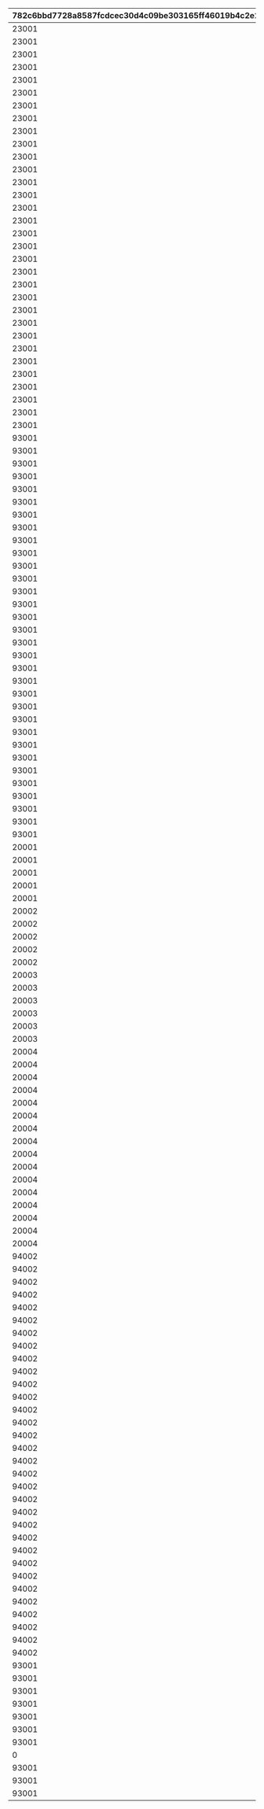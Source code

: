 |782c6bbd7728a8587fcdcec30d4c09be303165ff46019b4c2e2a2346d2b7eb88|4d25ef91a45e7c78aeb4c8e277f52db82fa923ea8fcdec33caa6bb9a7d858a3d|7f020184766efce0bb3dacd4b1f92be76ec216fc21ab54cb2ed583040d84314f|32a3e8217a16b91e8b77f6b9205d476fb230a50504167f69aeab84d26886f854|86c28da166cd4afd21baf6c7264342c13ebf2172fe084769f205e41220450a95|e654c4f280f28ddc79afe612a03bb795879dddfd8191f06da928835fba66b1cb|66e84379523a05eea979a0a3a12cfcf2a92a4ebddc8a8d732bc08e6cbe841138|104b36fce715e237ac857854c84917a5d3be1bdd82441eb6d5def8fb8642dcba|d7039f74604e14ab8cb5adeca5d569168ea58b7dcf7c8f686ef9247fbcd8a7dd|
| --- | --- | --- | --- | --- | --- | --- | --- | --- |
|23001|1|1|2|21600|1|||2|
|23001|1|2|3|19800|1|||2|
|23001|1|3|3|18000|1|||2|
|23001|1|4|3|16200|1|||2|
|23001|1|5|4|14400|1|||2|
|23001|1|6|4|12960|1|||2|
|23001|1|7|5|11520|1|||2|
|23001|1|8|6|10080|1|||2|
|23001|1|9|7|8640|1|||2|
|23001|1|10|8|7200|1|||2|
|23001|1|11|10|5760|1|||2|
|23001|1|12|12|5040|1|||2|
|23001|1|13|14|4320|1|||2|
|23001|1|14|16|7200|2|||2|
|23001|1|15|18|5400|2|||2|
|23001|1|16|18|5040|2|||2|
|23001|1|17|18|4800|2|||2|
|23001|1|18|20|4500|2|||2|
|23001|1|19|20|4320|2|||2|
|23001|1|20|24|6000|3|||2|
|23001|1|21|48|5700|3|||2|
|23001|1|22|48|5400|3|||2|
|23001|1|23|51|5220|3|||2|
|23001|1|24|54|4980|3|||2|
|23001|1|25|54|4800|3|||2|
|23001|1|26|60|4500|3|||2|
|23001|1|27|60|4320|3|||2|
|23001|1|28|63|4200|3|||2|
|23001|1|29|64|5400|4|||2|
|23001|1|30|68|5220|4|||2|
|23001|1|31|72|5040|4|||2|
|23001|1|32|72|4920|4|||2|
|93001|2|1|80|21600|20|||6|
|93001|2|2|96|21600|24|||6|
|93001|2|3|112|21600|28|||6|
|93001|2|4|120|21600|30|||6|
|93001|2|5|128|21600|32|||6|
|93001|2|6|136|21600|34|||6|
|93001|2|7|144|21600|36|||6|
|93001|2|8|152|21600|38|||6|
|93001|2|9|160|21600|40|||6|
|93001|2|10|168|21600|42|||6|
|93001|2|11|176|21600|44|||6|
|93001|2|12|184|21600|46|||6|
|93001|2|13|192|21600|48|||6|
|93001|2|14|200|21600|50|||6|
|93001|2|15|208|21600|52|||6|
|93001|2|16|216|21600|54|||6|
|93001|2|17|224|21600|56|||6|
|93001|2|18|232|21600|58|||6|
|93001|2|19|240|21600|60|||6|
|93001|2|20|248|21600|62|||6|
|93001|2|21|256|21600|64|||6|
|93001|2|22|264|21600|66|||6|
|93001|2|23|272|21600|68|||6|
|93001|2|24|280|21600|70|||6|
|93001|2|25|288|21600|72|||6|
|93001|2|26|296|21600|74|||6|
|93001|2|27|304|21600|76|||6|
|93001|2|28|312|21600|78|||6|
|93001|2|29|320|21600|80|||6|
|93001|2|30|328|21600|82|||6|
|93001|2|31|336|21600|84|||6|
|93001|2|32|340|21600|85|||6|
|20001|3|1|3|14400|1|||2|
|20001|3|2|5|9600|1|||2|
|20001|3|3|7|7200|1|||2|
|20001|3|4|10|5400|1|||2|
|20001|3|5|15|3600|1|||2|
|20002|3|6|6|9600|1|||2|
|20002|3|7|8|7200|1|||2|
|20002|3|8|12|4800|1|||2|
|20002|3|9|16|3600|1|||2|
|20002|3|10|20|2700|1|||2|
|20003|3|11|6|10800|1|||2|
|20003|3|12|8|9000|1|||2|
|20003|3|13|12|7200|1|||2|
|20003|3|14|16|5400|1|||2|
|20003|3|15|20|3600|1|||2|
|20003|3|16|30|2880|1|||2|
|20004|3|17|7|12600|1|||2|
|20004|3|18|8|11400|1|||2|
|20004|3|19|9|10200|1|||2|
|20004|3|20|10|9300|1|||2|
|20004|3|21|10|8700|1|||2|
|20004|3|22|13|6600|1|||2|
|20004|3|23|14|6300|1|||2|
|20004|3|24|15|6000|1|||2|
|20004|3|25|15|5700|1|||2|
|20004|3|26|16|5400|1|||2|
|20004|3|27|17|5100|1|||2|
|20004|3|28|18|4860|1|||2|
|20004|3|29|19|4620|1|||2|
|20004|3|30|20|4440|1|||2|
|20004|3|31|21|4260|1|||2|
|20004|3|32|22|4080|1|||2|
|94002|4|1|12000|21600|3000|||12|
|94002|4|2|18000|21600|4500|||12|
|94002|4|3|24000|21600|6000|||12|
|94002|4|4|30000|21600|7500|||12|
|94002|4|5|42000|21600|10500|||12|
|94002|4|6|54000|21600|13500|||12|
|94002|4|7|66000|21600|16500|||12|
|94002|4|8|84000|21600|21000|||12|
|94002|4|9|102000|21600|25500|||12|
|94002|4|10|120000|21600|30000|||12|
|94002|4|11|144000|21600|36000|||12|
|94002|4|12|168000|21600|42000|||12|
|94002|4|13|192000|21600|48000|||12|
|94002|4|14|222000|21600|55500|||12|
|94002|4|15|252000|21600|63000|||12|
|94002|4|16|282000|21600|70500|||12|
|94002|4|17|318000|21600|79500|||12|
|94002|4|18|354000|21600|88500|||12|
|94002|4|19|390000|21600|97500|||12|
|94002|4|20|432000|21600|108000|||12|
|94002|4|21|474000|21600|118500|||12|
|94002|4|22|516000|21600|129000|||12|
|94002|4|23|562000|21600|140500|||12|
|94002|4|24|600000|21600|150000|||12|
|94002|4|25|642000|21600|160500|||12|
|94002|4|26|684000|21600|171000|||12|
|94002|4|27|726000|21600|181500|||12|
|94002|4|28|768000|21600|192000|||12|
|94002|4|29|810000|21600|202500|||12|
|94002|4|30|852000|21600|213000|||12|
|94002|4|31|894000|21600|223500|||12|
|94002|4|32|920000|21600|230000|||12|
|93001|5|1|48|21600|12|||6|
|93001|6|1|48|21600|12|||6|
|93001|7|1|48|21600|12|||6|
|93001|8|1|48|21600|12|||6|
|93001|11|1|48|21600|12|||6|
|93001|12|1|48|21600|12|||6|
|93001|19|1|48|21600|12|||6|
|0|23|0|0|0|1|14999999999|4999999999|0|
|93001|25|1|48|21600|12|||6|
|93001|28|1|48|21600|12|||6|
|93001|30|1|48|21600|12|||6|